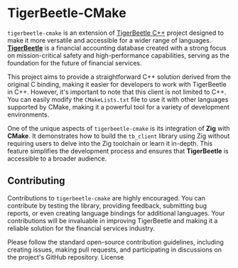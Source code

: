 # TigerBeetle-CMake

`tigerbeetle-cmake` is an extension of [TigerBeetle C++](https://github.com/kassane/tigerbeetle-cpp) project designed to make it more versatile and accessible for a wider range of languages. [**TigerBeetle**](https://github.com/tigerbeetle/tigerbeetle) is a financial accounting database created with a strong focus on mission-critical safety and high-performance capabilities, serving as the foundation for the future of financial services.

This project aims to provide a straightforward C++ solution derived from the original C binding, making it easier for developers to work with TigerBeetle in C++. However, it's important to note that this client is not limited to C++. You can easily modify the `CMakeLists.txt` file to use it with other languages supported by CMake, making it a powerful tool for a variety of development environments.

One of the unique aspects of `tigerbeetle-cmake` is its integration of **Zig** with **CMake**. It demonstrates how to build the `tb_client` library using Zig without requiring users to delve into the Zig toolchain or learn it in-depth. This feature simplifies the development process and ensures that **TigerBeetle** is accessible to a broader audience.

## Contributing

Contributions to `tigerbeetle-cmake` are highly encouraged. You can contribute by testing the library, providing feedback, submitting bug reports, or even creating language bindings for additional languages. Your contributions will be invaluable in improving TigerBeetle and making it a reliable solution for the financial services industry.

Please follow the standard open-source contribution guidelines, including creating issues, making pull requests, and participating in discussions on the project's GitHub repository.
License
